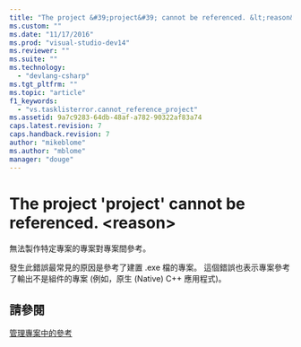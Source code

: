 ```yaml
---
title: "The project &#39;project&#39; cannot be referenced. &lt;reason&gt; | Microsoft Docs"
ms.custom: ""
ms.date: "11/17/2016"
ms.prod: "visual-studio-dev14"
ms.reviewer: ""
ms.suite: ""
ms.technology: 
  - "devlang-csharp"
ms.tgt_pltfrm: ""
ms.topic: "article"
f1_keywords: 
  - "vs.tasklisterror.cannot_reference_project"
ms.assetid: 9a7c9283-64db-48af-a782-90322af83a74
caps.latest.revision: 7
caps.handback.revision: 7
author: "mikeblome"
ms.author: "mblome"
manager: "douge"
---
```

# The project &#39;project&#39; cannot be referenced. &lt;reason&gt;
無法製作特定專案的專案對專案間參考。  
  
 發生此錯誤最常見的原因是參考了建置 .exe 檔的專案。  這個錯誤也表示專案參考了輸出不是組件的專案 \(例如，原生 \(Native\) C\+\+ 應用程式\)。  
  
## 請參閱  
 [管理專案中的參考](../ide/managing-references-in-a-project.md)